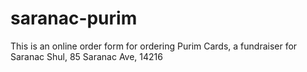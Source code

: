 # saranac-purim
This is an online order form for ordering Purim Cards, a fundraiser for Saranac Shul, 85 Saranac Ave, 14216

